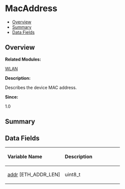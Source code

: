 # MacAddress<a name="EN-US_TOPIC_0000001055198138"></a>

-   [Overview](#section1313641364165632)
-   [Summary](#section806099061165632)
-   [Data Fields](#pub-attribs)

## **Overview**<a name="section1313641364165632"></a>

**Related Modules:**

[WLAN](wlan.md)

**Description:**

Describes the device MAC address. 

**Since:**

1.0

## **Summary**<a name="section806099061165632"></a>

## Data Fields<a name="pub-attribs"></a>

<a name="table1592628930165632"></a>
<table><thead align="left"><tr id="row734130842165632"><th class="cellrowborder" valign="top" width="50%" id="mcps1.1.3.1.1"><p id="p1310642022165632"><a name="p1310642022165632"></a><a name="p1310642022165632"></a>Variable Name</p>
</th>
<th class="cellrowborder" valign="top" width="50%" id="mcps1.1.3.1.2"><p id="p824101310165632"><a name="p824101310165632"></a><a name="p824101310165632"></a>Description</p>
</th>
</tr>
</thead>
<tbody><tr id="row637909393165632"><td class="cellrowborder" valign="top" width="50%" headers="mcps1.1.3.1.1 "><p id="p1927894421165632"><a name="p1927894421165632"></a><a name="p1927894421165632"></a><a href="wlan.md#gacdd7348f71376cd66b3a0079a1c393d5">addr</a> [ETH_ADDR_LEN]</p>
</td>
<td class="cellrowborder" valign="top" width="50%" headers="mcps1.1.3.1.2 "><p id="p1364796008165632"><a name="p1364796008165632"></a><a name="p1364796008165632"></a>uint8_t </p>
</td>
</tr>
</tbody>
</table>

